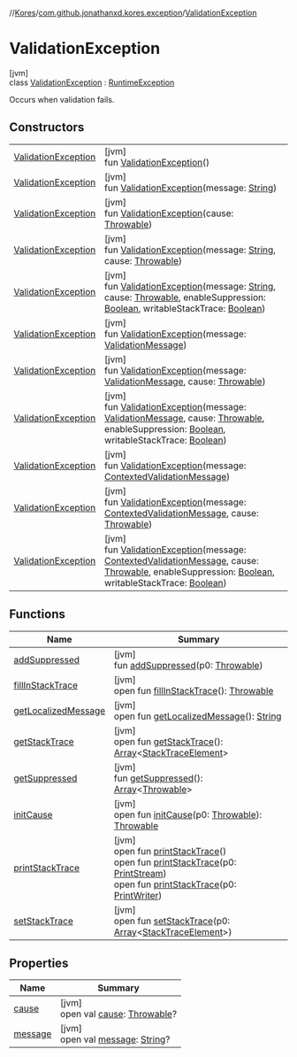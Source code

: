 //[Kores](../../../index.md)/[com.github.jonathanxd.kores.exception](../index.md)/[ValidationException](index.md)

# ValidationException

[jvm]\
class [ValidationException](index.md) : [RuntimeException](https://docs.oracle.com/javase/8/docs/api/java/lang/RuntimeException.html)

Occurs when validation fails.

## Constructors

| | |
|---|---|
| [ValidationException](-validation-exception.md) | [jvm]<br>fun [ValidationException](-validation-exception.md)() |
| [ValidationException](-validation-exception.md) | [jvm]<br>fun [ValidationException](-validation-exception.md)(message: [String](https://kotlinlang.org/api/latest/jvm/stdlib/kotlin/-string/index.html)) |
| [ValidationException](-validation-exception.md) | [jvm]<br>fun [ValidationException](-validation-exception.md)(cause: [Throwable](https://kotlinlang.org/api/latest/jvm/stdlib/kotlin/-throwable/index.html)) |
| [ValidationException](-validation-exception.md) | [jvm]<br>fun [ValidationException](-validation-exception.md)(message: [String](https://kotlinlang.org/api/latest/jvm/stdlib/kotlin/-string/index.html), cause: [Throwable](https://kotlinlang.org/api/latest/jvm/stdlib/kotlin/-throwable/index.html)) |
| [ValidationException](-validation-exception.md) | [jvm]<br>fun [ValidationException](-validation-exception.md)(message: [String](https://kotlinlang.org/api/latest/jvm/stdlib/kotlin/-string/index.html), cause: [Throwable](https://kotlinlang.org/api/latest/jvm/stdlib/kotlin/-throwable/index.html), enableSuppression: [Boolean](https://kotlinlang.org/api/latest/jvm/stdlib/kotlin/-boolean/index.html), writableStackTrace: [Boolean](https://kotlinlang.org/api/latest/jvm/stdlib/kotlin/-boolean/index.html)) |
| [ValidationException](-validation-exception.md) | [jvm]<br>fun [ValidationException](-validation-exception.md)(message: [ValidationMessage](../../com.github.jonathanxd.kores.processor/-validation-message/index.md)) |
| [ValidationException](-validation-exception.md) | [jvm]<br>fun [ValidationException](-validation-exception.md)(message: [ValidationMessage](../../com.github.jonathanxd.kores.processor/-validation-message/index.md), cause: [Throwable](https://kotlinlang.org/api/latest/jvm/stdlib/kotlin/-throwable/index.html)) |
| [ValidationException](-validation-exception.md) | [jvm]<br>fun [ValidationException](-validation-exception.md)(message: [ValidationMessage](../../com.github.jonathanxd.kores.processor/-validation-message/index.md), cause: [Throwable](https://kotlinlang.org/api/latest/jvm/stdlib/kotlin/-throwable/index.html), enableSuppression: [Boolean](https://kotlinlang.org/api/latest/jvm/stdlib/kotlin/-boolean/index.html), writableStackTrace: [Boolean](https://kotlinlang.org/api/latest/jvm/stdlib/kotlin/-boolean/index.html)) |
| [ValidationException](-validation-exception.md) | [jvm]<br>fun [ValidationException](-validation-exception.md)(message: [ContextedValidationMessage](../../com.github.jonathanxd.kores.processor/-contexted-validation-message/index.md)) |
| [ValidationException](-validation-exception.md) | [jvm]<br>fun [ValidationException](-validation-exception.md)(message: [ContextedValidationMessage](../../com.github.jonathanxd.kores.processor/-contexted-validation-message/index.md), cause: [Throwable](https://kotlinlang.org/api/latest/jvm/stdlib/kotlin/-throwable/index.html)) |
| [ValidationException](-validation-exception.md) | [jvm]<br>fun [ValidationException](-validation-exception.md)(message: [ContextedValidationMessage](../../com.github.jonathanxd.kores.processor/-contexted-validation-message/index.md), cause: [Throwable](https://kotlinlang.org/api/latest/jvm/stdlib/kotlin/-throwable/index.html), enableSuppression: [Boolean](https://kotlinlang.org/api/latest/jvm/stdlib/kotlin/-boolean/index.html), writableStackTrace: [Boolean](https://kotlinlang.org/api/latest/jvm/stdlib/kotlin/-boolean/index.html)) |

## Functions

| Name | Summary |
|---|---|
| [addSuppressed](../../com.github.jonathanxd.kores.processor/-unexpected-inspection-context/index.md#282858770%2FFunctions%2F-1216412040) | [jvm]<br>fun [addSuppressed](../../com.github.jonathanxd.kores.processor/-unexpected-inspection-context/index.md#282858770%2FFunctions%2F-1216412040)(p0: [Throwable](https://kotlinlang.org/api/latest/jvm/stdlib/kotlin/-throwable/index.html)) |
| [fillInStackTrace](../../com.github.jonathanxd.kores.processor/-unexpected-inspection-context/index.md#-1102069925%2FFunctions%2F-1216412040) | [jvm]<br>open fun [fillInStackTrace](../../com.github.jonathanxd.kores.processor/-unexpected-inspection-context/index.md#-1102069925%2FFunctions%2F-1216412040)(): [Throwable](https://kotlinlang.org/api/latest/jvm/stdlib/kotlin/-throwable/index.html) |
| [getLocalizedMessage](../../com.github.jonathanxd.kores.processor/-unexpected-inspection-context/index.md#1043865560%2FFunctions%2F-1216412040) | [jvm]<br>open fun [getLocalizedMessage](../../com.github.jonathanxd.kores.processor/-unexpected-inspection-context/index.md#1043865560%2FFunctions%2F-1216412040)(): [String](https://kotlinlang.org/api/latest/jvm/stdlib/kotlin/-string/index.html) |
| [getStackTrace](../../com.github.jonathanxd.kores.processor/-unexpected-inspection-context/index.md#2050903719%2FFunctions%2F-1216412040) | [jvm]<br>open fun [getStackTrace](../../com.github.jonathanxd.kores.processor/-unexpected-inspection-context/index.md#2050903719%2FFunctions%2F-1216412040)(): [Array](https://kotlinlang.org/api/latest/jvm/stdlib/kotlin/-array/index.html)<[StackTraceElement](https://docs.oracle.com/javase/8/docs/api/java/lang/StackTraceElement.html)> |
| [getSuppressed](../../com.github.jonathanxd.kores.processor/-unexpected-inspection-context/index.md#672492560%2FFunctions%2F-1216412040) | [jvm]<br>fun [getSuppressed](../../com.github.jonathanxd.kores.processor/-unexpected-inspection-context/index.md#672492560%2FFunctions%2F-1216412040)(): [Array](https://kotlinlang.org/api/latest/jvm/stdlib/kotlin/-array/index.html)<[Throwable](https://kotlinlang.org/api/latest/jvm/stdlib/kotlin/-throwable/index.html)> |
| [initCause](../../com.github.jonathanxd.kores.processor/-unexpected-inspection-context/index.md#-418225042%2FFunctions%2F-1216412040) | [jvm]<br>open fun [initCause](../../com.github.jonathanxd.kores.processor/-unexpected-inspection-context/index.md#-418225042%2FFunctions%2F-1216412040)(p0: [Throwable](https://kotlinlang.org/api/latest/jvm/stdlib/kotlin/-throwable/index.html)): [Throwable](https://kotlinlang.org/api/latest/jvm/stdlib/kotlin/-throwable/index.html) |
| [printStackTrace](../../com.github.jonathanxd.kores.processor/-unexpected-inspection-context/index.md#-1769529168%2FFunctions%2F-1216412040) | [jvm]<br>open fun [printStackTrace](../../com.github.jonathanxd.kores.processor/-unexpected-inspection-context/index.md#-1769529168%2FFunctions%2F-1216412040)()<br>open fun [printStackTrace](../../com.github.jonathanxd.kores.processor/-unexpected-inspection-context/index.md#1841853697%2FFunctions%2F-1216412040)(p0: [PrintStream](https://docs.oracle.com/javase/8/docs/api/java/io/PrintStream.html))<br>open fun [printStackTrace](../../com.github.jonathanxd.kores.processor/-unexpected-inspection-context/index.md#1175535278%2FFunctions%2F-1216412040)(p0: [PrintWriter](https://docs.oracle.com/javase/8/docs/api/java/io/PrintWriter.html)) |
| [setStackTrace](../../com.github.jonathanxd.kores.processor/-unexpected-inspection-context/index.md#2135801318%2FFunctions%2F-1216412040) | [jvm]<br>open fun [setStackTrace](../../com.github.jonathanxd.kores.processor/-unexpected-inspection-context/index.md#2135801318%2FFunctions%2F-1216412040)(p0: [Array](https://kotlinlang.org/api/latest/jvm/stdlib/kotlin/-array/index.html)<[StackTraceElement](https://docs.oracle.com/javase/8/docs/api/java/lang/StackTraceElement.html)>) |

## Properties

| Name | Summary |
|---|---|
| [cause](index.md#1197066410%2FProperties%2F-1216412040) | [jvm]<br>open val [cause](index.md#1197066410%2FProperties%2F-1216412040): [Throwable](https://kotlinlang.org/api/latest/jvm/stdlib/kotlin/-throwable/index.html)? |
| [message](index.md#-1700268724%2FProperties%2F-1216412040) | [jvm]<br>open val [message](index.md#-1700268724%2FProperties%2F-1216412040): [String](https://kotlinlang.org/api/latest/jvm/stdlib/kotlin/-string/index.html)? |
